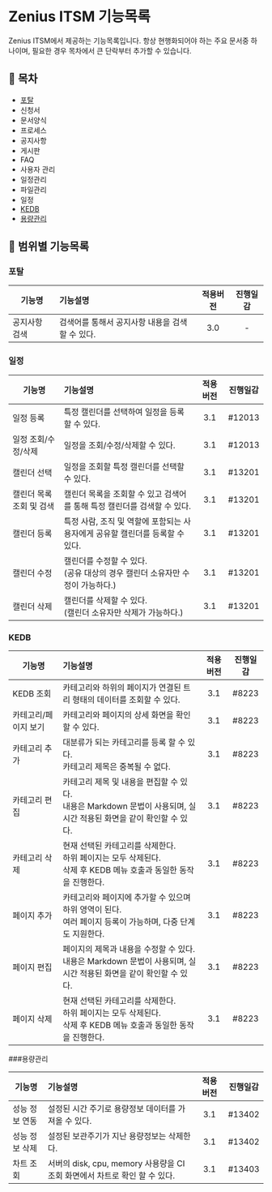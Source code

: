 # Zenius ITSM 기능목록

Zenius ITSM에서 제공하는 기능목록입니다. 항상 현행화되어야 하는 주요 문서중 하나이며, 필요한 경우 목차에서 큰 단락부터 추가할 수 있습니다.

## 📄 목차

* [포탈](#포탈)
* 신청서
* 문서양식
* 프로세스
* 공지사항
* 게시판
* FAQ
* 사용자 관리
* 일정관리
* 파일관리
* 일정
* [KEDB](#KEDB)
* [용량관리](#용량관리)


## 📌 범위별 기능목록

### 포탈

| 기능명 | 기능설명 | 적용버전 | 진행일감 |
|---|:---|:---:|:---:|
|공지사항 검색|검색어를 통해서 공지사항 내용을 검색할 수 있다.| 3.0 | - |

### 일정
| 기능명 | 기능설명 | 적용버전 | 진행일감 |
|---|:---|:---:|:---:|
|일정 등록|특정 캘린더를 선택하여 일정을 등록할 수 있다.| 3.1 | #12013 |
|일정 조회/수정/삭제|일정을 조회/수정/삭제할 수 있다.| 3.1 | #12013 |
|캘린더 선택|일정을 조회할 특정 캘린더를 선택할 수 있다.| 3.1 | #13201
|캘린더 목록 조회 및 검색|캘린더 목록을 조회할 수 있고 검색어를 통해 특정 캘린더를 검색할 수 있다.| 3.1 | #13201 |
|캘린더 등록|특정 사람, 조직 및 역할에 포함되는 사용자에게 공유할 캘린더를 등록할 수 있다. | 3.1 | #13201 |
|캘린더 수정|캘린더를 수정할 수 있다. </br>(공유 대상의 경우 캘린더 소유자만 수정이 가능하다.)| 3.1 | #13201 |
|캘린더 삭제|캘린더를 삭제할 수 있다. </br>(캘린더 소유자만 삭제가 가능하다.)| 3.1 | #13201 |

### KEDB
| 기능명 | 기능설명 | 적용버전 | 진행일감 |
|---|:---|:---:|:---:|
| KEDB 조회 | 카테고리와 하위의 페이지가 연결된 트리 형태의 데이터를 조회할 수 있다. | 3.1 | #8223 |
| 카테고리/페이지 보기 | 카테고리와 페이지의 상세 화면을 확인할 수 있다. | 3.1 | #8223 |
| 카테고리 추가 | 대분류가 되는 카테고리를 등록 할 수 있다. <br/> 카테고리 제목은 중복될 수 없다. | 3.1 | #8223 |
| 카테고리 편집 | 카테고리 제목 및 내용을 편집할 수 있다. <br/>내용은 Markdown 문법이 사용되며, 실시간 적용된 화면을 같이 확인할 수 있다. | 3.1 | #8223 |
| 카테고리 삭제 | 현재 선택된 카테고리를 삭제한다. <br/>하위 페이지는 모두 삭제된다.<br /> 삭제 후 KEDB 메뉴 호출과 동일한 동작을 진행한다.| 3.1 | #8223 |
| 페이지 추가 | 카테고리와 페이지에 추가할 수 있으며 하위 영역이 된다. <br/> 여러 페이지 등록이 가능하며, 다중 단계도 지원한다. | 3.1 | #8223 |
| 페이지 편집 | 페이지의 제목과 내용을 수정할 수 있다. <br/>내용은 Markdown 문법이 사용되며, 실시간 적용된 화면을 같이 확인할 수 있다. | 3.1 | #8223 |
| 페이지 삭제 | 현재 선택된 카테고리를 삭제한다. <br/>하위 페이지는 모두 삭제된다.<br /> 삭제 후 KEDB 메뉴 호출과 동일한 동작을 진행한다.| 3.1 | #8223 |

###용량관리

| 기능명 | 기능설명 | 적용버전 | 진행일감 |
|---|:---|:----:|:---:|
| 성능 정보 연동 | 설정된 시간 주기로 용량정보 데이터를 가져올 수 있다. | 3.1  | #13402 |
| 성능 정보 삭제 | 설정된 보관주기가 지난 용량정보는 삭제한다. | 3.1| #13402 |
| 차트 조회| 서버의 disk, cpu, memory 사용량을 CI 조회 화면에서 차트로 확인 할 수 있다. | 3.1| #13403 |
